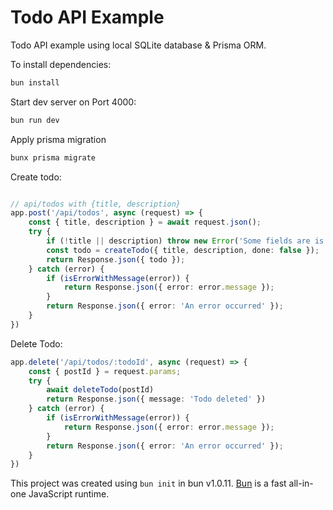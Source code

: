 # Todo API Example
Todo API example using local SQLite database & Prisma ORM.

To install dependencies:

```bash
bun install
```

Start dev server on Port 4000:

```bash
bun run dev

```

Apply prisma migration

```bash
bunx prisma migrate
```


Create todo:
```typescript

// api/todos with {title, description}
app.post('/api/todos', async (request) => {
    const { title, description } = await request.json();
    try {
        if (!title || description) throw new Error('Some fields are is required')
        const todo = createTodo({ title, description, done: false });
        return Response.json({ todo });
    } catch (error) {
        if (isErrorWithMessage(error)) {
            return Response.json({ error: error.message });
        }
        return Response.json({ error: 'An error occurred' });
    }
})
```

Delete Todo:

```typescript
app.delete('/api/todos/:todoId', async (request) => {
    const { postId } = request.params;
    try {
        await deleteTodo(postId)
        return Response.json({ message: 'Todo deleted' })
    } catch (error) {
        if (isErrorWithMessage(error)) {
            return Response.json({ error: error.message });
        }
        return Response.json({ error: 'An error occurred' });
    }
})
```

This project was created using `bun init` in bun v1.0.11. [Bun](https://bun.sh) is a fast all-in-one JavaScript runtime.
